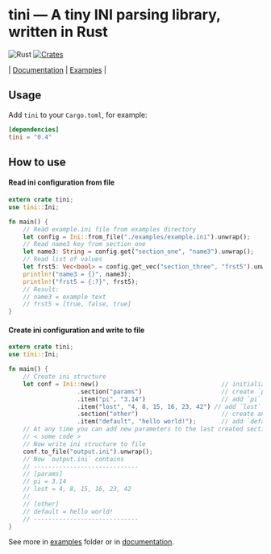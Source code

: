 # tini &mdash; A tiny INI parsing library, written in Rust

![Rust](https://github.com/pinecrew/tini/workflows/Rust/badge.svg)
[![Crates](https://img.shields.io/crates/v/tini.svg)](https://crates.io/crates/tini)

| [Documentation](https://docs.rs/tini) | [Examples](./examples) |

## Usage

Add `tini` to your `Cargo.toml`, for example:
```toml
[dependencies]
tini = "0.4"
```

## How to use

#### Read ini configuration from file

```rust
extern crate tini;
use tini::Ini;

fn main() {
    // Read example.ini file from examples directory
    let config = Ini::from_file("./examples/example.ini").unwrap();
    // Read name3 key from section_one
    let name3: String = config.get("section_one", "name3").unwrap();
    // Read list of values
    let frst5: Vec<bool> = config.get_vec("section_three", "frst5").unwrap();
    println!("name3 = {}", name3);
    println!("frst5 = {:?}", frst5);
    // Result:
    // name3 = example text
    // frst5 = [true, false, true]
}
```

#### Create ini configuration and write to file

```rust
extern crate tini;
use tini::Ini;

fn main() {
    // Create ini structure
    let conf = Ini::new()                                  // initialize Ini
                   .section("params")                      // create `params` section
                   .item("pi", "3.14")                     // add `pi` key
                   .item("lost", "4, 8, 15, 16, 23, 42") // add `lost` list
                   .section("other")                       // create another section
                   .item("default", "hello world!");       // add `default` key to `other` section
    // At any time you can add new parameters to the last created section
    // < some code >
    // Now write ini structure to file
    conf.to_file("output.ini").unwrap();
    // Now `output.ini` contains
    // -----------------------------
    // [params]
    // pi = 3.14
    // lost = 4, 8, 15, 16, 23, 42
    //
    // [other]
    // default = hello world!
    // -----------------------------
}
```

See more in [examples](./examples) folder or in [documentation](http://pinecrew.github.io/tini/tini/).
